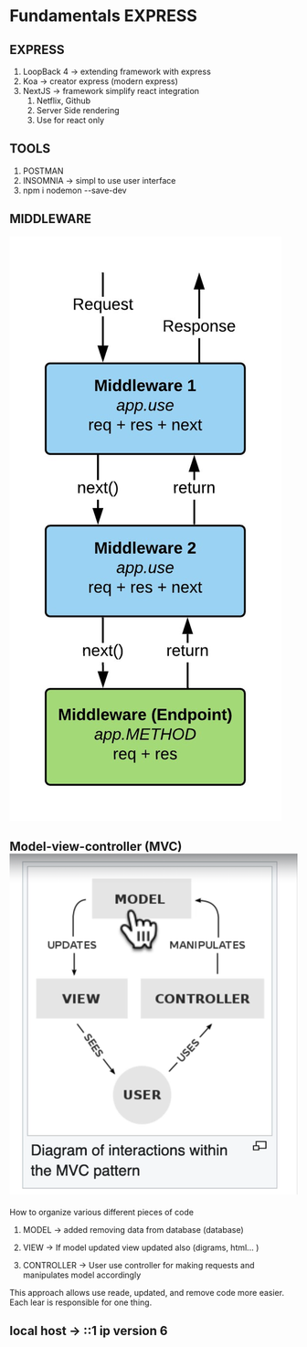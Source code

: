 # Fundamentals EXPRESS

## EXPRESS

1. LoopBack 4 -> extending framework with express
2. Koa -> creator express (modern express)
3. NextJS -> framework simplify react integration
   1. Netflix, Github
   2. Server Side rendering
   3. Use for react only

## TOOLS

1. POSTMAN
2. INSOMNIA -> simpl to use user interface
3. npm i nodemon --save-dev

## MIDDLEWARE

![Alt text](image.png)

## Model-view-controller (MVC)![Alt text](image-1.png)

How to organize various different pieces of code

1. MODEL -> added removing data from database (database)

2. VIEW -> If model updated view updated also (digrams, html... )

3. CONTROLLER -> User use controller for making requests and manipulates model accordingly

This approach allows use reade, updated, and remove code more easier.
Each lear is responsible for one thing.

## local host -> ::1 ip version 6

